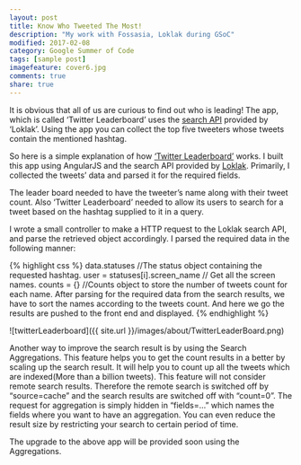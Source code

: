 ```yaml
---
layout: post
title: Know Who Tweeted The Most!
description: "My work with Fossasia, Loklak during GSoC"
modified: 2017-02-08
category: Google Summer of Code
tags: [sample post]
imagefeature: cover6.jpg
comments: true
share: true
---
```


It is obvious that all of us are curious to find out who is leading! The app, which is called ‘Twitter Leaderboard’ uses the [search API](http://loklak.org/api/search.json) provided by ‘Loklak’. Using the app you can collect the top five tweeters whose tweets contain the mentioned hashtag.

So here is a simple explanation of how [‘Twitter Leaderboard’](http://loklak.org/apps/tweetsleaderboard/) works. I built this app using AngularJS and the search API provided by [Loklak](http://loklak.org/). Primarily, I collected the tweets’ data and parsed it for the required fields.

The leader board needed to have the tweeter’s name along with their tweet count. Also ‘Twitter Leaderboard’ needed to allow its users to search for a tweet based on the hashtag supplied to it in a query. 

I wrote a small controller to make a HTTP request to the Loklak search API, and parse the retrieved object accordingly.  I parsed the required data in the following manner:


{% highlight css %}
data.statuses //The status object containing the requested hashtag.
user = statuses[i].screen_name // Get all the screen names.
counts = {} //Counts object to store the number of tweets count for each name.
After parsing for the required data from the search results, we have to sort the names according to the tweets count.  And here we go the results are pushed to the front end and displayed.
{% endhighlight %}

![twitterLeaderboard]({{ site.url }}/images/about/TwitterLeaderBoard.png)

Another way to improve the search result is by using the Search Aggregations. This feature helps you to get the count results in a better by scaling up the search result. It will help you to count up all the tweets which are indexed(More than a billion tweets). This feature will not consider remote search results. Therefore the remote search is switched off by “source=cache” and the search results are switched off with “count=0”. The request for aggregation is simply hidden in “fields=…” which names the fields where you want to have an aggregation. You can even reduce the result size by restricting your search to certain period of time.

The upgrade to the above app will be provided soon using the Aggregations.

